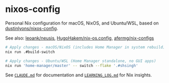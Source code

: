 # nixos-config

Personal Nix configuration for macOS, NixOS, and Ubuntu/WSL, based on [dustinlyons/nixos-config](https://github.com/dustinlyons/nixos-config).

See also: [leoank/neusis](https://github.com/leoank/neusis), [HugoHakem/nix-os.config](https://github.com/HugoHakem/nix-os.config), [afermg/nix-configs](https://github.com/afermg/nix-configs)

```bash
# Apply changes - macOS/NixOS (includes Home Manager in system rebuild)
nix run .#build-switch

# Apply changes - Ubuntu/WSL (Home Manager standalone, no GUI apps)
nix run 'home-manager/master' -- switch --flake '.#shsingh'
```

See [`CLAUDE.md`](./CLAUDE.md) for documentation and [`LEARNING_LOG.md`](./LEARNING_LOG.md) for Nix insights.
